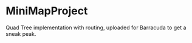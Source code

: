 # MiniMapProject
Quad Tree implementation with routing, uploaded for Barracuda to get a sneak peak.
